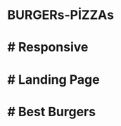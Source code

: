 # BURGERs-PİZZAs


<h1># Responsive</h1><h1># Landing Page</h1><h1># Best Burgers</h1>

<img src="./burgers.gif" alt="">

